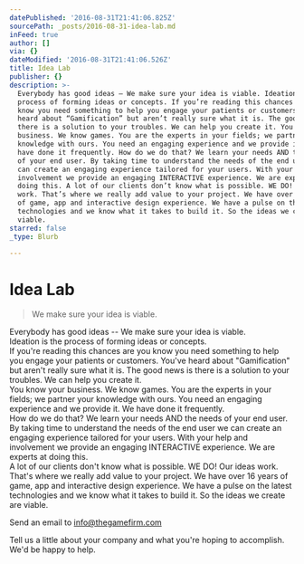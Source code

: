```yaml
---
datePublished: '2016-08-31T21:41:06.825Z'
sourcePath: _posts/2016-08-31-idea-lab.md
inFeed: true
author: []
via: {}
dateModified: '2016-08-31T21:41:06.526Z'
title: Idea Lab
publisher: {}
description: >-
  Everybody has good ideas – We make sure your idea is viable. Ideation is the
  process of forming ideas or concepts. If you’re reading this chances are you
  know you need something to help you engage your patients or customers. You’ve
  heard about “Gamification” but aren’t really sure what it is. The good news is
  there is a solution to your troubles. We can help you create it. You know your
  business. We know games. You are the experts in your fields; we partner your
  knowledge with ours. You need an engaging experience and we provide it. We
  have done it frequently. How do we do that? We learn your needs AND the needs
  of your end user. By taking time to understand the needs of the end user we
  can create an engaging experience tailored for your users. With your help and
  involvement we provide an engaging INTERACTIVE experience. We are experts at
  doing this. A lot of our clients don’t know what is possible. WE DO! Our ideas
  work. That’s where we really add value to your project. We have over 16 years
  of game, app and interactive design experience. We have a pulse on the latest
  technologies and we know what it takes to build it. So the ideas we create are
  viable.
starred: false
_type: Blurb

---
```

# **Idea Lab**

> We make sure your idea is viable.

Everybody has good ideas -- We make sure your idea is viable.  
Ideation is the process of forming ideas or concepts.  
If you're reading this chances are you know you need something to help you engage your patients or customers. You've heard about "Gamification" but aren't really sure what it is. The good news is there is a solution to your troubles. We can help you create it.  
You know your business. We know games. You are the experts in your fields; we partner your knowledge with ours. You need an engaging experience and we provide it. We have done it frequently.  
How do we do that? We learn your needs AND the needs of your end user. By taking time to understand the needs of the end user we can create an engaging experience tailored for your users. With your help and involvement we provide an engaging INTERACTIVE experience. We are experts at doing this.  
A lot of our clients don't know what is possible. WE DO! Our ideas work. That's where we really add value to your project. We have over 16 years of game, app and interactive design experience. We have a pulse on the latest technologies and we know what it takes to build it. So the ideas we create are viable.

Send an email to [info@thegamefirm.com][0]

Tell us a little about your company and what you're hoping to accomplish. We'd be happy to help.

[0]: mailto:info@thegamefirm.com